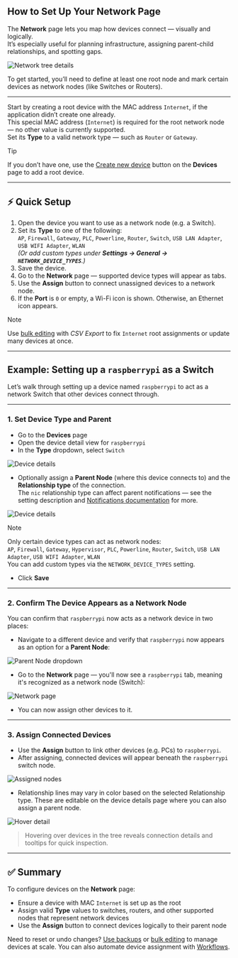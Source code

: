 ## How to Set Up Your Network Page

The **Network** page lets you map how devices connect — visually and logically.  
It’s especially useful for planning infrastructure, assigning parent-child relationships, and spotting gaps.

![Network tree details](./img/NETWORK_TREE/Network_Sample.png)

To get started, you’ll need to define at least one root node and mark certain devices as network nodes (like Switches or Routers).

---

Start by creating a root device with the MAC address `Internet`, if the application didn’t create one already.  
This special MAC address (`Internet`) is required for the root network node — no other value is currently supported.  
Set its **Type** to a valid network type — such as `Router` or `Gateway`.

> [!TIP]  
> If you don’t have one, use the [Create new device](./DEVICE_MANAGEMENT.md#dummy-devices) button on the **Devices** page to add a root device.

---

## ⚡ Quick Setup

1. Open the device you want to use as a network node (e.g. a Switch).
2. Set its **Type** to one of the following:  
   `AP`, `Firewall`, `Gateway`, `PLC`, `Powerline`, `Router`, `Switch`, `USB LAN Adapter`, `USB WIFI Adapter`, `WLAN`  
   *(Or add custom types under **Settings → General → `NETWORK_DEVICE_TYPES`**.)*
3. Save the device.
4. Go to the **Network** page — supported device types will appear as tabs.
5. Use the **Assign** button to connect unassigned devices to a network node.
6. If the **Port** is `0` or empty, a Wi-Fi icon is shown. Otherwise, an Ethernet icon appears.

> [!NOTE]  
> Use [bulk editing](./DEVICES_BULK_EDITING.md) with _CSV Export_ to fix `Internet` root assignments or update many devices at once.

---

## Example: Setting up a `raspberrypi` as a Switch

Let’s walk through setting up a device named `raspberrypi` to act as a network Switch that other devices connect through.

---

### 1. Set Device Type and Parent

- Go to the **Devices** page  
- Open the device detail view for `raspberrypi`
- In the **Type** dropdown, select `Switch`

![Device details](./img/NETWORK_TREE/Network_Device_Details.png)

- Optionally assign a **Parent Node** (where this device connects to) and the **Relationship type** of the connection.  
  The `nic` relationship type can affect parent notifications — see the setting description and [Notifications documentation](./NOTIFICATIONS.md) for more.

![Device details](./img/NETWORK_TREE/Network_Device_Details_Parent.png)  

> [!NOTE]  
> Only certain device types can act as network nodes:  
> `AP`, `Firewall`, `Gateway`, `Hypervisor`, `PLC`, `Powerline`, `Router`, `Switch`, `USB LAN Adapter`, `USB WIFI Adapter`, `WLAN`  
> You can add custom types via the `NETWORK_DEVICE_TYPES` setting.

- Click **Save**

---

### 2. Confirm The Device Appears as a Network Node

You can confirm that `raspberrypi` now acts as a network device in two places:

- Navigate to a different device and verify that `raspberrypi` now appears as an option for a **Parent Node**:

![Parent Node dropdown](./img/NETWORK_TREE/Network_Device_ParentDropdown.png)

- Go to the **Network** page — you'll now see a `raspberrypi` tab, meaning it's recognized as a network node (Switch):

![Network page](./img/NETWORK_TREE/Network_Assign.png)

- You can now assign other devices to it.

---

### 3. Assign Connected Devices

- Use the **Assign** button to link other devices (e.g. PCs) to `raspberrypi`.
- After assigning, connected devices will appear beneath the `raspberrypi` switch node.  

![Assigned nodes](./img/NETWORK_TREE/Network_Assigned_Nodes.png)

- Relationship lines may vary in color based on the selected Relationship type. These are editable on the device details page where you can also assign a parent node.

![Hover detail](./img/NETWORK_TREE/Network_tree_setup_hover.png)

> Hovering over devices in the tree reveals connection details and tooltips for quick inspection.

---

## ✅ Summary

To configure devices on the **Network** page:

- Ensure a device with MAC `Internet` is set up as the root
- Assign valid **Type** values to switches, routers, and other supported nodes that represent network devices
- Use the **Assign** button to connect devices logically to their parent node

Need to reset or undo changes? [Use backups](./BACKUPS.md) or [bulk editing](./DEVICES_BULK_EDITING.md) to manage devices at scale. You can also automate device assignment with [Workflows](./WORKFLOWS.md).
